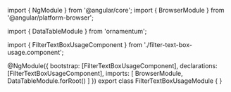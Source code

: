 import { NgModule } from '@angular/core';
import { BrowserModule } from '@angular/platform-browser';
  
import { DataTableModule } from 'ornamentum';
  
import { FilterTextBoxUsageComponent } from './filter-text-box-usage.component';

@NgModule({
 bootstrap: [FilterTextBoxUsageComponent],
 declarations: [FilterTextBoxUsageComponent],
 imports: [
    BrowserModule, 
    DataTableModule.forRoot()
   ]
})
export class FilterTextBoxUsageModule {
}
